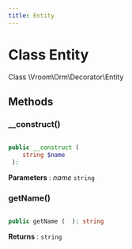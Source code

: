 ```yaml
---
title: Entity
---
```


# Class Entity

Class \Vroom\Orm\Decorator\Entity









## Methods

### __construct()

```php

public __construct ( 
    string $name
 ): 
```






**Parameters**
: _name_ <code>string</code> 



### getName()

```php

public getName (  ): string
```







**Returns**
: <code>string</code> 




